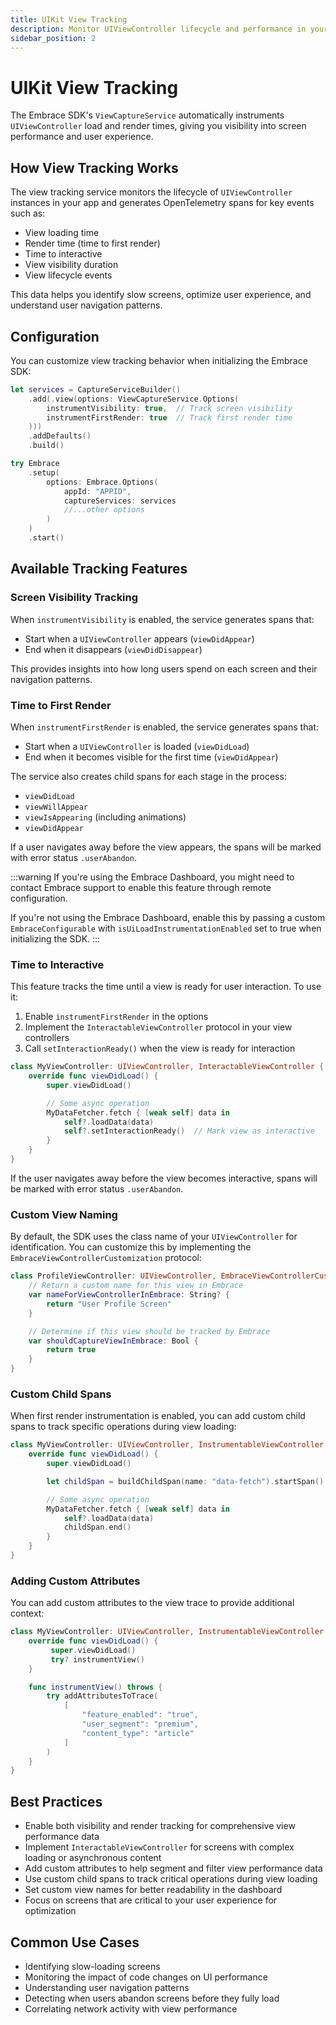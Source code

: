 ```yaml
---
title: UIKit View Tracking
description: Monitor UIViewController lifecycle and performance in your iOS app
sidebar_position: 2
---
```


# UIKit View Tracking

The Embrace SDK's `ViewCaptureService` automatically instruments `UIViewController` load and render times, giving you visibility into screen performance and user experience.

## How View Tracking Works

The view tracking service monitors the lifecycle of `UIViewController` instances in your app and generates OpenTelemetry spans for key events such as:
- View loading time
- Render time (time to first render)
- Time to interactive
- View visibility duration
- View lifecycle events

This data helps you identify slow screens, optimize user experience, and understand user navigation patterns.

## Configuration

You can customize view tracking behavior when initializing the Embrace SDK:

```swift
let services = CaptureServiceBuilder()
    .add(.view(options: ViewCaptureService.Options(
        instrumentVisibility: true,  // Track screen visibility
        instrumentFirstRender: true  // Track first render time
    )))
    .addDefaults()
    .build()

try Embrace
    .setup(
        options: Embrace.Options(
            appId: "APPID",
            captureServices: services
            //...other options
        )
    )
    .start()
```

## Available Tracking Features

### Screen Visibility Tracking

When `instrumentVisibility` is enabled, the service generates spans that:
- Start when a `UIViewController` appears (`viewDidAppear`)
- End when it disappears (`viewDidDisappear`)

This provides insights into how long users spend on each screen and their navigation patterns.

### Time to First Render

When `instrumentFirstRender` is enabled, the service generates spans that:
- Start when a `UIViewController` is loaded (`viewDidLoad`)
- End when it becomes visible for the first time (`viewDidAppear`)

The service also creates child spans for each stage in the process:
- `viewDidLoad`
- `viewWillAppear`
- `viewIsAppearing` (including animations)
- `viewDidAppear`

If a user navigates away before the view appears, the spans will be marked with error status `.userAbandon`.

:::warning
If you're using the Embrace Dashboard, you might need to contact Embrace support to enable this feature through remote configuration.

If you're not using the Embrace Dashboard, enable this by passing a custom `EmbraceConfigurable` with `isUiLoadInstrumentationEnabled` set to true when initializing the SDK.
:::

### Time to Interactive

This feature tracks the time until a view is ready for user interaction. To use it:

1. Enable `instrumentFirstRender` in the options
2. Implement the `InteractableViewController` protocol in your view controllers
3. Call `setInteractionReady()` when the view is ready for interaction

```swift
class MyViewController: UIViewController, InteractableViewController {
    override func viewDidLoad() {
        super.viewDidLoad()

        // Some async operation
        MyDataFetcher.fetch { [weak self] data in
            self?.loadData(data)
            self?.setInteractionReady()  // Mark view as interactive
        }
    }
}
```

If the user navigates away before the view becomes interactive, spans will be marked with error status `.userAbandon`.

### Custom View Naming

By default, the SDK uses the class name of your `UIViewController` for identification. You can customize this by implementing the `EmbraceViewControllerCustomization` protocol:

```swift
class ProfileViewController: UIViewController, EmbraceViewControllerCustomization {
    // Return a custom name for this view in Embrace
    var nameForViewControllerInEmbrace: String? {
        return "User Profile Screen"
    }

    // Determine if this view should be tracked by Embrace
    var shouldCaptureViewInEmbrace: Bool {
        return true
    }
}
```

### Custom Child Spans

When first render instrumentation is enabled, you can add custom child spans to track specific operations during view loading:

```swift
class MyViewController: UIViewController, InstrumentableViewController {
    override func viewDidLoad() {
        super.viewDidLoad()

        let childSpan = buildChildSpan(name: "data-fetch").startSpan()

        // Some async operation
        MyDataFetcher.fetch { [weak self] data in
            self?.loadData(data)
            childSpan.end()
        }
    }
}
```

### Adding Custom Attributes

You can add custom attributes to the view trace to provide additional context:

```swift
class MyViewController: UIViewController, InstrumentableViewController {
    override func viewDidLoad() {
         super.viewDidLoad()
         try? instrumentView()
    }

    func instrumentView() throws {
        try addAttributesToTrace(
            [
                "feature_enabled": "true",
                "user_segment": "premium",
                "content_type": "article"
            ]
        )
    }
}
```

## Best Practices

- Enable both visibility and render tracking for comprehensive view performance data
- Implement `InteractableViewController` for screens with complex loading or asynchronous content
- Add custom attributes to help segment and filter view performance data
- Use custom child spans to track critical operations during view loading
- Set custom view names for better readability in the dashboard
- Focus on screens that are critical to your user experience for optimization

## Common Use Cases

- Identifying slow-loading screens
- Monitoring the impact of code changes on UI performance
- Understanding user navigation patterns
- Detecting when users abandon screens before they fully load
- Correlating network activity with view performance

 <!-- TODO: Add examples of how view tracking data appears in the Embrace dashboard and how to interpret the results  -->
